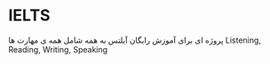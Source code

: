 # IELTS
پروژه ای برای آموزش رایگان آیلتس به همه 
شامل همه ی مهارت ها 
Listening, Reading, Writing, Speaking
